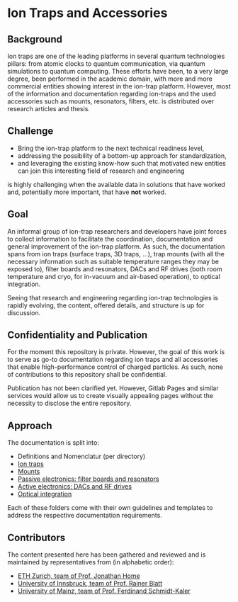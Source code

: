 # Ion Traps and Accessories

## Background

Ion traps are one of the leading platforms in several quantum technologies pillars: from atomic clocks to quantum communication, via quantum simulations to quantum computing. These efforts have been, to a very large degree, been performed in the academic domain, with more and more commercial entities showing interest in the ion-trap platform. However, most of the information and documentation regarding ion-traps and the used accessories such as mounts, resonators, filters, etc. is distributed over research articles and thesis.

## Challenge

* Bring the ion-trap platform to the next technical readiness level,
* addressing the possibility of a bottom-up approach for standardization,
* and leveraging the existing know-how such that motivated new entities can join this interesting field of research and engineering

is highly challenging when the available data in solutions that have worked and, potentially more important, that have **not** worked.

## Goal

An informal group of ion-trap researchers and developers have joint forces to collect information to facilitate the coordination, documentation and general improvement of the ion-trap platform. As such, the documentation spans from ion traps (surface traps, 3D traps, ...), trap mounts (with all the necessary information such as suitable temperature ranges they may be exposed to), filter boards and resonators, DACs and RF drives (both room temperature and cryo, for in-vacuum and air-based operation), to optical integration.

Seeing that research and engineering regarding ion-trap technologies is rapidly evolving, the content, offered details, and structure is up for discussion.

## Confidentiality and Publication

For the moment this repository is private. However, the goal of this work is to serve as go-to documentation regarding ion traps and all accessories that enable high-performance control of charged particles. As such, none of contributions to this repository shall be confidential.

Publication has not been clarified yet. However, Gitlab Pages and similar services would allow us to create visually appealing pages without the necessity to disclose the entire repository.

## Approach

The documentation is split into:
* Definitions and Nomenclatur (per directory)
* [Ion traps](ion_traps/README_ion_traps.md)
* [Mounts](mounts/README_mounts.md)
* [Passive electronics: filter boards and resonators](passive_electronics/README_passive_electronics.md)
* [Active electronics: DACs and RF drives](active_electronics/README_active_electronics.md)
* [Optical integration](optical_integration/README_optical_integration.md)

Each of these folders come with their own guidelines and templates to address the respective documentation requirements.

## Contributors

The content presented here has been gathered and reviewed and is maintained by representatives from (in alphabetic order):
* [ETH Zurich, team of Prof. Jonathan Home](https://tiqi.ethz.ch/)
* [University of Innsbruck, team of Prof. Rainer Blatt](https://quantumoptics.at/en/)
* [University of Mainz, team of Prof. Ferdinand Schmidt-Kaler](https://www.quantenbit.physik.uni-mainz.de/)
